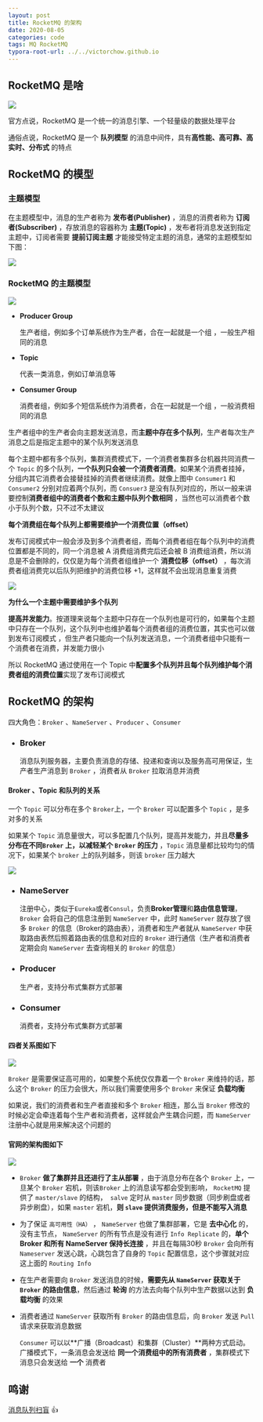 ```yaml
---
layout: post
title: RocketMQ 的架构
date: 2020-08-05
categories: code
tags: MQ RocketMQ
typora-root-url: ../../victorchow.github.io
---
```


> 

## RocketMQ 是啥

![](/assets/img/20200805-1.png)

官方点说，RocketMQ 是一个统一的消息引擎、一个轻量级的数据处理平台

通俗点说，RocketMQ 是一个 **队列模型** 的消息中间件，具有**高性能、高可靠、高实时、分布式** 的特点

## RocketMQ 的模型

### 主题模型

在主题模型中，消息的生产者称为 **发布者(Publisher)** ，消息的消费者称为 **订阅者(Subscriber)** ，存放消息的容器称为 **主题(Topic)** ，发布者将消息发送到指定主题中，订阅者需要 **提前订阅主题** 才能接受特定主题的消息，通常的主题模型如下图：

![](/assets/img/20200805-2.svg)

### RocketMQ 的主题模型

![](/assets/img/20200805-3.svg)

* **Producer Group**

  生产者组，例如多个订单系统作为生产者，合在一起就是一个组 ，一般生产相同的消息

* **Topic**

  代表一类消息，例如订单消息等

* **Consumer Group**

  消费者组，例如多个短信系统作为消费者，合在一起就是一个组 ，一般消费相同的消息

生产者组中的生产者会向主题发送消息，而**主题中存在多个队列**，生产者每次生产消息之后是指定主题中的某个队列发送消息

每个主题中都有多个队列，集群消费模式下，一个消费者集群多台机器共同消费一个 `Topic` 的多个队列，**一个队列只会被一个消费者消费**。如果某个消费者挂掉，分组内其它消费者会接替挂掉的消费者继续消费。就像上图中 `Consumer1` 和 `Consumer2` 分别对应着两个队列，而 `Consuer3` 是没有队列对应的，所以一般来讲要控制**消费者组中的消费者个数和主题中队列个数相同** ，当然也可以消费者个数小于队列个数，只不过不太建议

**每个消费组在每个队列上都需要维护一个消费位置（offset）**

发布订阅模式中一般会涉及到多个消费者组，而每个消费者组在每个队列中的消费位置都是不同的，同一个消息被 A 消费组消费完后还会被 B 消费组消费，所以消息是不会删除的，仅仅是为每个消费者组维护一个 **消费位移（offset）** ，每次消费者组消费完以后队列把维护的消费位移 +1，这样就不会出现消息重复消费

![](/assets/img/20200805-4.svg)

**为什么一个主题中需要维护多个队列**

**提高并发能力**。按道理来说每个主题中只存在一个队列也是可行的，如果每个主题中只存在一个队列，这个队列中也维护着每个消费者组的消费位置，其实也可以做到发布订阅模式 ，但生产者只能向一个队列发送消息，一个消费者组中只能有一个消费者在消费，并发能力很小

所以 RocketMQ 通过使用在一个 Topic 中**配置多个队列并且每个队列维护每个消费者组的消费位置**实现了发布订阅模式

## RocketMQ 的架构

四大角色：`Broker` 、`NameServer` 、`Producer` 、`Consumer`

* ### Broker

  消息队列服务器，主要负责消息的存储、投递和查询以及服务高可用保证，生产者生产消息到 `Broker` ，消费者从 `Broker` 拉取消息并消费

#### Broker 、Topic 和队列的关系

一个 `Topic` 可以分布在多个 `Broker`上，一个 `Broker` 可以配置多个 `Topic` ，是多对多的关系

如果某个 `Topic` 消息量很大，可以多配置几个队列，提高并发能力，并且**尽量多分布在不同`Broker` 上，以减轻某个 `Broker` 的压力** ，`Topic` 消息量都比较均匀的情况下，如果某个 `broker` 上的队列越多，则该 `broker` 压力越大

![](/assets/img/20200805-5.svg)

* ### NameServer

  注册中心，类似于`Eureka`或者`Consul`，负责**Broker管理**和**路由信息管理**，`Broker` 会将自己的信息注册到 `NameServer` 中，此时 `NameServer` 就存放了很多 `Broker` 的信息（Broker的路由表），消费者和生产者就从 `NameServer` 中获取路由表然后照着路由表的信息和对应的 `Broker` 进行通信（生产者和消费者定期会向 `NameServer` 去查询相关的 `Broker` 的信息）

* ### Producer

  生产者，支持分布式集群方式部署

* ### Consumer

  消费者，支持分布式集群方式部署

#### 四者关系图如下

![](/assets/img/20200805-6.svg)

 `Broker` 是需要保证高可用的，如果整个系统仅仅靠着一个 `Broker` 来维持的话，那么这个 `Broker` 的压力会很大，所以我们需要使用多个 `Broker` 来保证 **负载均衡** 

如果说，我们的消费者和生产者直接和多个 `Broker` 相连，那么当 `Broker` 修改的时候必定会牵连着每个生产者和消费者，这样就会产生耦合问题，而 `NameServer` 注册中心就是用来解决这个问题的

#### 官网的架构图如下

![](/assets/img/20200805-7.jpg)

*  `Broker` **做了集群并且还进行了主从部署** ，由于消息分布在各个 `Broker` 上，一旦某个 `Broker` 宕机，则该`Broker` 上的消息读写都会受到影响， `RocketMQ` 提供了 `master/slave` 的结构，` salve` 定时从 `master` 同步数据（同步刷盘或者异步刷盘），如果 `master` 宕机，**则 `slave` 提供消费服务，但是不能写入消息**

* 为了保证 `高可用性（HA）` ， `NameServer` 也做了集群部署，它是 **去中心化** 的，没有主节点， `NameServer` 的所有节点是没有进行 `Info Replicate` 的，**单个 Broker 和所有 NameServer 保持长连接** ，并且在每隔30秒 `Broker` 会向所有 `Nameserver` 发送心跳，心跳包含了自身的 `Topic` 配置信息，这个步骤就对应这上面的 `Routing Info` 

* 在生产者需要向 `Broker` 发送消息的时候，**需要先从 `NameServer` 获取关于 `Broker` 的路由信息**，然后通过 **轮询** 的方法去向每个队列中生产数据以达到 **负载均衡** 的效果

* 消费者通过 `NameServer` 获取所有 `Broker` 的路由信息后，向 `Broker` 发送 `Pull` 请求来获取消息数据

  `Consumer` 可以以**广播（Broadcast）和集群（Cluster）**两种方式启动。广播模式下，一条消息会发送给 **同一个消费组中的所有消费者** ，集群模式下消息只会发送给 **一个** 消费者

## 鸣谢

[消息队列扫盲](https://github.com/Snailclimb/JavaGuide/blob/master/docs/system-design/data-communication/RocketMQ.md) 👍